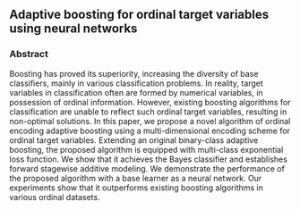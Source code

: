 ## Adaptive boosting for ordinal target variables using neural networks

### Abstract
Boosting has proved its superiority, increasing the diversity of base classifiers, mainly in various classification problems. In reality, target variables in classification often are formed by numerical variables, in possession of ordinal information. However, existing boosting algorithms for classification are unable to reflect such ordinal target variables, resulting in non-optimal solutions. In this paper, we propose a novel algorithm of ordinal encoding adaptive boosting using a multi-dimensional encoding scheme for ordinal target variables. Extending an original binary-class adaptive boosting, the proposed algorithm is equipped with multi-class exponential loss function. We show that it achieves the Bayes classifier and establishes forward stagewise additive modeling. We demonstrate the performance of the proposed algorithm with a base learner as a neural network. Our experiments show that it outperforms existing boosting algorithms in various ordinal datasets.
